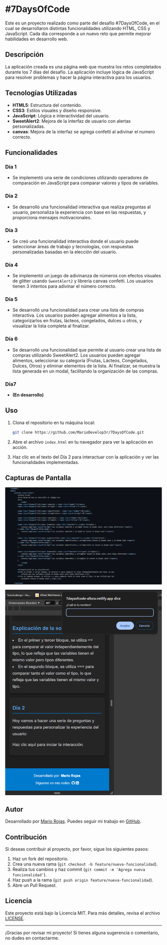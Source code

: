 # #7DaysOfCode

Este es un proyecto realizado como parte del desafío #7DaysOfCode, en el cual se desarrollaron distintas funcionalidades utilizando HTML, CSS y JavaScript. Cada día corresponde a un nuevo reto que permite mejorar habilidades en desarrollo web.

## Descripción

La aplicación creada es una página web que muestra los retos completados durante los 7 días del desafío. La aplicación incluye lógica de JavaScript para resolver problemas y hacer la página interactiva para los usuarios.

## Tecnologías Utilizadas

- **HTML5**: Estructura del contenido.
- **CSS3**: Estilos visuales y diseño responsive.
- **JavaScript**: Lógica e interactividad del usuario.
- **SweetAlert2**: Mejora de la interfaz de usuario con alertas personalizadas.
- **canvas**: Mejora de la interfaz se agrega confetti al adivinar el numero correcto.

## Funcionalidades

### Día 1

- Se implementó una serie de condiciones utilizando operadores de comparación en JavaScript para comparar valores y tipos de variables.
  
### Día 2

- Se desarrolló una funcionalidad interactiva que realiza preguntas al usuario, personaliza la experiencia con base en las respuestas, y proporciona mensajes motivacionales.

### Día 3

- Se creó una funcionalidad interactiva donde el usuario puede seleccionar áreas de trabajo y tecnologías, con respuestas personalizadas basadas en la elección del usuario.

### Día 4

- Se implementó un juego de adivinanza de números con efectos visuales de glitter usando `SweetAlert2` y libreria canvas confetti. Los usuarios tienen 3 intentos para adivinar el número correcto.

### Día 5

- Se desarrolló una funcionalidad para crear una lista de compras interactiva. Los usuarios pueden agregar alimentos a la lista, categorizarlos en frutas, lácteos, congelados, dulces u otros, y visualizar la lista completa al finalizar.

 ### Día 6
-  Se desarrolló una funcionalidad que permite al usuario crear una lista de compras utilizando SweetAlert2. Los usuarios pueden agregar alimentos, seleccionar su categoría (Frutas, Lácteos, Congelados, Dulces, Otros) y eliminar elementos de la lista. Al finalizar, se muestra la lista generada en un modal, facilitando la organización de las compras.


### Día7


- **(En desarrollo)**

## Uso

1. Clona el repositorio en tu máquina local:
    ```bash
    git clone https://github.com/MarioDevelop3r/7DaysOfCode.git
    ```

2. Abre el archivo `index.html` en tu navegador para ver la aplicación en acción.

3. Haz clic en el texto del Día 2 para interactuar con la aplicación y ver las funcionalidades implementadas.

## Capturas de Pantalla

![Captura de Pantalla del Día 1](./img/D1.png)

![Captura de Pantalla del Día 2](./img/D2.png)

## Autor

Desarrollado por [Mario Rojas](https://www.linkedin.com/in/mario-rojas-dev/). Puedes seguir mi trabajo en [GitHub](https://github.com/MarioDevelop3r).

## Contribución

Si deseas contribuir al proyecto, por favor, sigue los siguientes pasos:

1. Haz un fork del repositorio.
2. Crea una nueva rama (`git checkout -b feature/nueva-funcionalidad`).
3. Realiza tus cambios y haz commit (`git commit -m 'Agrega nueva funcionalidad'`).
4. Haz push a la rama (`git push origin feature/nueva-funcionalidad`).
5. Abre un Pull Request.

## Licencia

Este proyecto está bajo la Licencia MIT. Para más detalles, revisa el archivo [LICENSE](LICENSE).

---

¡Gracias por revisar mi proyecto! Si tienes alguna sugerencia o comentario, no dudes en contactarme.
